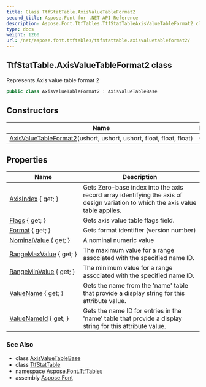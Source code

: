 ```yaml
---
title: Class TtfStatTable.AxisValueTableFormat2
second_title: Aspose.Font for .NET API Reference
description: Aspose.Font.TtfTables.TtfStatTableAxisValueTableFormat2 class. Represents Axis value table format 2
type: docs
weight: 1260
url: /net/aspose.font.ttftables/ttfstattable.axisvaluetableformat2/
---
```

## TtfStatTable.AxisValueTableFormat2 class

Represents Axis value table format 2

```csharp
public class AxisValueTableFormat2 : AxisValueTableBase
```

## Constructors

| Name | Description |
| --- | --- |
| [AxisValueTableFormat2](../../aspose.font.ttftables/ttfstattable.axisvaluetableformat2/.ctor)(ushort, ushort, ushort, float, float, float) | Constructor |

## Properties

| Name | Description |
| --- | --- |
| [AxisIndex](../../aspose.font.ttftables/ttfstattable.axisvaluetableformat2/axisindex) { get; } | Gets Zero-base index into the axis record array identifying the axis of design variation to which the axis value table applies. |
| [Flags](../../aspose.font.ttftables/ttfstattable.axisvaluetablebase/flags) { get; } | Gets axis value table flags field. |
| [Format](../../aspose.font.ttftables/ttfstattable.axisvaluetablebase/format) { get; } | Gets format identifier (version number) |
| [NominalValue](../../aspose.font.ttftables/ttfstattable.axisvaluetableformat2/nominalvalue) { get; } | A nominal numeric value |
| [RangeMaxValue](../../aspose.font.ttftables/ttfstattable.axisvaluetableformat2/rangemaxvalue) { get; } | The maximum value for a range associated with the specified name ID. |
| [RangeMinValue](../../aspose.font.ttftables/ttfstattable.axisvaluetableformat2/rangeminvalue) { get; } | The minimum value for a range associated with the specified name ID. |
| [ValueName](../../aspose.font.ttftables/ttfstattable.axisvaluetablebase/valuename) { get; } | Gets the name from the 'name' table that provide a display string for this attribute value. |
| [ValueNameId](../../aspose.font.ttftables/ttfstattable.axisvaluetablebase/valuenameid) { get; } | Gets the name ID for entries in the 'name' table that provide a display string for this attribute value. |

### See Also

* class [AxisValueTableBase](../ttfstattable.axisvaluetablebase/)
* class [TtfStatTable](../ttfstattable/)
* namespace [Aspose.Font.TtfTables](../../aspose.font.ttftables/)
* assembly [Aspose.Font](../../)


